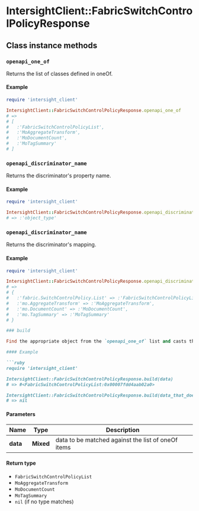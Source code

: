 # IntersightClient::FabricSwitchControlPolicyResponse

## Class instance methods

### `openapi_one_of`

Returns the list of classes defined in oneOf.

#### Example

```ruby
require 'intersight_client'

IntersightClient::FabricSwitchControlPolicyResponse.openapi_one_of
# =>
# [
#   :'FabricSwitchControlPolicyList',
#   :'MoAggregateTransform',
#   :'MoDocumentCount',
#   :'MoTagSummary'
# ]
```

### `openapi_discriminator_name`

Returns the discriminator's property name.

#### Example

```ruby
require 'intersight_client'

IntersightClient::FabricSwitchControlPolicyResponse.openapi_discriminator_name
# => :'object_type'
```

### `openapi_discriminator_name`

Returns the discriminator's mapping.

#### Example

```ruby
require 'intersight_client'

IntersightClient::FabricSwitchControlPolicyResponse.openapi_discriminator_mapping
# =>
# {
#   :'fabric.SwitchControlPolicy.List' => :'FabricSwitchControlPolicyList',
#   :'mo.AggregateTransform' => :'MoAggregateTransform',
#   :'mo.DocumentCount' => :'MoDocumentCount',
#   :'mo.TagSummary' => :'MoTagSummary'
# }

### build

Find the appropriate object from the `openapi_one_of` list and casts the data into it.

#### Example

```ruby
require 'intersight_client'

IntersightClient::FabricSwitchControlPolicyResponse.build(data)
# => #<FabricSwitchControlPolicyList:0x00007fdd4aab02a0>

IntersightClient::FabricSwitchControlPolicyResponse.build(data_that_doesnt_match)
# => nil
```

#### Parameters

| Name | Type | Description |
| ---- | ---- | ----------- |
| **data** | **Mixed** | data to be matched against the list of oneOf items |

#### Return type

- `FabricSwitchControlPolicyList`
- `MoAggregateTransform`
- `MoDocumentCount`
- `MoTagSummary`
- `nil` (if no type matches)

